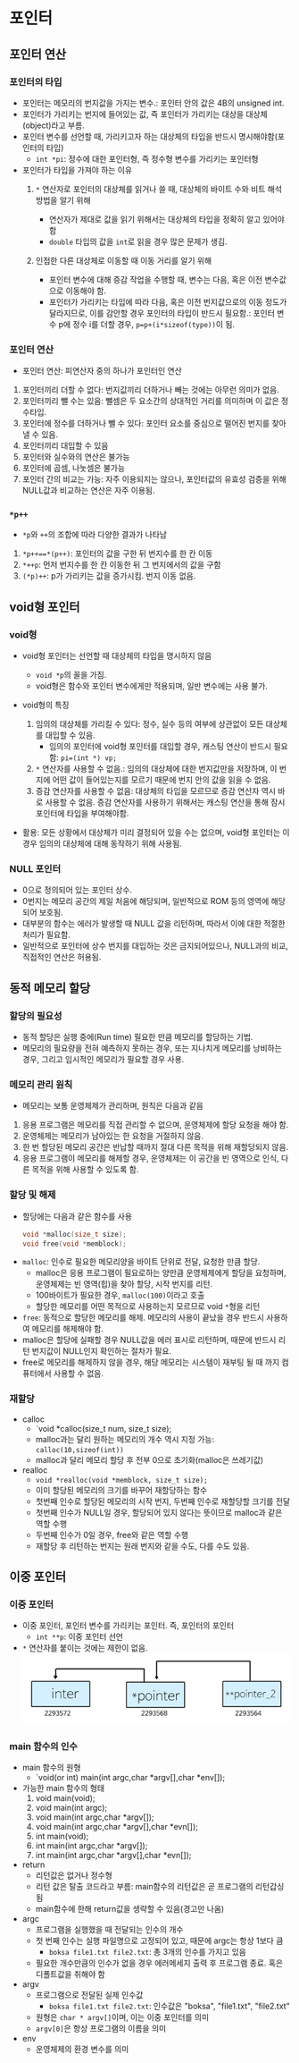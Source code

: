 # 포인터
## 포인터 연산
### 포인터의 타입
- 포인터는 메모리의 번지값을 가지는 변수.: 포인터 안의 값은 4B의 unsigned int.
- 포인터가 가리키는 번지에 들어있는 값, 즉 포인터가 가리키는 대상을 대상체(object)라고 부름.
- 포인터 변수를 선언할 때, 가리키고자 하는 대상체의 타입을 반드시 명시해야함(포인터의 타입)
	- `int *pi`: 정수에 대한 포인터형, 즉 정수형 변수를 가리키는 포인터형
- 포인터가 타입을 가져야 하는 이유
	1. `*` 연산자로 포인터의 대상체를 읽거나 쓸 때, 대상체의 바이트 수와 비트 해석 방법을 알기 위해
		- 연산자가 제대로 값을 읽기 위해서는 대상체의 타입을 정확히 알고 있어야 함
		- `double` 타입의 값을 `int`로 읽을 경우 많은 문제가 생김.
		
	2. 인접한 다른 대상체로 이동할 때 이동 거리를 알기 위해
		- 포인터 변수에 대해 증감 작업을 수행할 때, 변수는 다음, 혹은 이전 변수값으로 이동해야 함.
		- 포인터가 가리키는 타입에 따라 다음, 혹은 이전 번지값으로의 이동 정도가 달라지므로, 이를 감안할 경우 포인터의 타입이 반드시 필요함.: 포인터 변수 p에 정수 i를 더할 경우, `p=p+(i*sizeof(type))`이 됨.

### 포인터 연산
- 포인터 연산: 피연산자 중의 하나가 포인터인 연산
1. 포인터끼리 더할 수 없다: 번지값끼리 더하거나 빼는 것에는 아무런 의미가 없음.
2. 포인터끼리 뺄 수는 있음: 뺄셈은 두 요소간의 상대적인 거리를 의미하며 이 값은 정수타입.
3. 포인터에 정수를 더하거나 뺄 수 있다: 포인터 요소를 중심으로 떨어진 번지를 찾아낼 수 있음.
4. 포인터끼리 대입할 수 있음
5. 포인터와 실수와의 연산은 불가능
6. 포인터에 곱셈, 나눗셈은 불가능
7. 포인터 간의 비교는 가능: 자주 이용되지는 않으나, 포인터값의 유효성 검증을 위해 NULL값과 비교하는 연산은 자주 이용됨.

### `*p++`
- `*p`와 `++`의 조합에 따라 다양한 결과가 나타남
1. `*p++==*(p++)`: 포인터의 값을 구한 뒤 번지수를 한 칸 이동
2. `*++p`: 먼저 번지수를 한 칸 이동한 뒤 그 번지에서의 값을 구함
3. `(*p)++`: p가 가리키는 값을 증가시킴. 번지 이동 없음.

## void형 포인터
### void형
- void형 포인터는 선언할 때 대상체의 타입을 명시하지 않음
	- `void *p`의 꼴을 가짐.
	- void형은 함수와 포인터 변수에게만 적용되며, 일반 변수에는 사용 불가.
- void형의 특징
	1. 임의의 대상체를 가리킬 수 있다: 정수, 실수 등의 여부에 상관없이 모든 대상체를 대입할 수 있음.
		- 임의의 포인터에 void형 포인터를 대입할 경우, 캐스팅 연산이 반드시 필요함: `pi=(int *) vp;`
	2. `*` 연산자를 사용할 수 없음.: 임의의 대상체에 대한 번지값만을 저장하며, 이 번지에 어떤 값이 들어있는지를 모르기 때문에 번지 안의 값을 읽을 수 없음.
	3. 증감 연산자를 사용할 수 없음: 대상체의 타입을 모르므로 증감 연산자 역시 바로 사용할 수 없음. 증감 연산자를 사용하기 위해서는 캐스팅 연산을 통해 잠시 포인터에 타입을 부여해야함.

- 활용: 모든 상황에서 대상체가 미리 결정되어 있을 수는 없으며, void형 포인터는 이경우 임의의 대상체에 대해 동작하기 위해 사용됨.

### NULL 포인터
- 0으로 정의되어 있는 포인터 상수.
- 0번지는 메모리 공간의 제일 처음에 해당되며, 일반적으로 ROM 등의 영역에 해당되어 보호됨.
- 대부분의 함수는 에러가 발생할 때 NULL 값을 리턴하며, 따라서 이에 대한 적절한 처리가 필요함.
- 일반적으로 포인터에 상수 번지를 대입하는 것은 금지되어있으나, NULL과의 비교, 직접적인 연산은 허용됨.

## 동적 메모리 할당
### 할당의 필요성
- 동적 할당은 실행 중에(Run time) 필요한 만큼 메모리를 할당하는 기법.
- 메모리의 필요량을 전혀 예측하지 못하는 경우, 또는 지나치게 메모리를 낭비하는 경우, 그리고 임시적인 메모리가 필요할 경우 사용.

### 메모리 관리 원칙
- 메모리는 보통 운영체제가 관리하며, 원칙은 다음과 같음
1. 응용 프로그램은 메모리를 직접 관리할 수 없으며, 운영체제에 할당 요청을 해야 함.
2. 운영체제는 메모리가 남아있는 한 요청을 거절하지 않음.
3. 한 번 할당된 메모리 공간은 반납할 때까지 절대 다른 목적을 위해 재할당되지 않음.
4. 응용 프로그램이 메모리를 해제할 경우, 운영체제는 이 공간을 빈 영역으로 인식, 다른 목적을 위해 사용할 수 있도록 함.

### 할당 및 해제
- 할당에는 다음과 같은 함수를 사용
	```cpp
    void *malloc(size_t size);
    void free(void *memblock);
    ```
- `malloc`: 인수로 필요한 메모리양을 바이트 단위로 전달, 요청한 만큼 할당.
	- malloc은 응용 프로그램이 필요로하는 양만큼 운영체제에게 할당을 요청하며, 운영체제는 빈 영역(힙)을 찾아 할당, 시작 번지를 리턴.
	- 100바이트가 필요한 경우, `malloc(100)`이라고 호출
	- 할당한 메모리를 어떤 목적으로 사용하는지 모르므로 void `*`형을 리턴
- `free`: 동적으로 할당한 메모리를 해제. 메모리의 사용이 끝났을 경우 반드시 사용하여 메모리를 해제해야 함.
- malloc은 할당에 실패할 경우 NULL값을 에러 표시로 리턴하며, 때문에 반드시 리턴 번지값이 NULL인지 확인하는 절차가 필요.
- free로 메모리를 해제하지 않을 경우, 해당 메모리는 시스템이 재부팅 될 때 까지 컴퓨터에서 사용할 수 없음.

### 재할당
- calloc
	- `void *calloc(size_t num, size_t size);
	- malloc과는 달리 원하는 메모리의 개수 역시 지정 가능: `calloc(10,sizeof(int))`
	- malloc과 달리 메모리 할당 후 전부 0으로 초기화(malloc은 쓰레기값)
- realloc
	- `void *realloc(void *memblock, size_t size);`
	- 이미 할당된 메모리의 크기를 바꾸어 재할당하는 함수
	- 첫번째 인수로 할당된 메모리의 시작 번지, 두번째 인수로 재할당할 크기를 전달
	- 첫번째 인수가 NULL일 경우, 할당되어 있지 않다는 뜻이므로 malloc과 같은 역할 수행
	- 두번째 인수가 0일 경우, free와 같은 역할 수행
	- 재할당 후 리턴하는 번지는 원래 번지와 같을 수도, 다를 수도 있음.

## 이중 포인터
### 이중 포인터
- 이중 포인터, 포인터 변수를 가리키는 포인터. 즉, 포인터의 포인터
	- `int **p`: 이중 포인터 선언
- `*` 연산자를 붙이는 것에는 제한이 없음.
![이중포인터.png](.\image\이중포인터.png)

### main 함수의 인수
- main 함수의 원형
	- `void(or int) main(int argc,char *argv[],char *env[]);
- 가능한 main 함수의 형태
	1. void main(void);
	2. void main(int argc);
	3. void main(int argc,char *argv[]);
	4. void main(int argc,char *argv[],char *evn[]);
	5. int main(void);
	6. int main(int argc,char *argv[]);
	7. int main(int argc,char *argv[],char *evn[]);
- return
	- 리턴값은 없거나 정수형
	- 리턴 값은 탈출 코드라고 부름: main함수의 리턴값은 곧 프로그램의 리턴갑싱 됨
	- main함수에 한해 return값을 생략할 수 있음(경고만 나옴)
- argc
	- 프로그램을 실행했을 때 전달되는 인수의 개수
	- 첫 번째 인수는 실행 파일명으로 고정되어 있고, 때문에 argc는 항상 1보다 큼
		- `boksa file1.txt file2.txt`: 총 3개의 인수를 가지고 있음
	- 필요한 개수만큼의 인수가 없을 경우 에러메세지 출력 후 프로그램 종료. 혹은 디폴트값을 취해야 함
- argv
	- 프로그램으로 전달된 실제 인수값
		- `boksa file1.txt file2.txt`: 인수값은 "boksa", "file1.txt", "file2.txt"
	- 원형은 `char * argv[]`이며, 이는 이중 포인터를 의미
	- `argv[0]`은 항상 프로그램의 이름을 의미
- env
	- 운영체제의 환경 변수를 의미